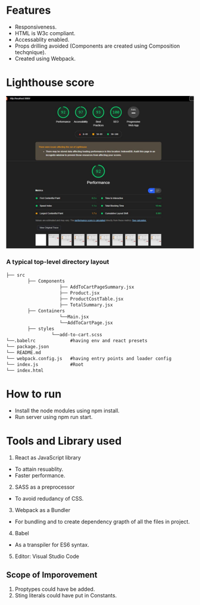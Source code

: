 # Features
 * Responsiveness.
 * HTML is W3c compliant.
 * Accessablity enabled.
 * Props drilling avoided (Components are created using Composition techqnique).
 * Created using Webpack.
# Lighthouse score
![LightScorePic](LightScorePic.JPG)

### A typical top-level directory layout

    ├── src
            ├── Components
                        ├── AddToCartPageSummary.jsx
                        ├── Product.jsx
                        ├── ProductCostTable.jsx
                        ├── TotalSummary.jsx
            ├── Containers
                        └──Main.jsx
                        └──AddToCartPage.jsx 
            ├── styles
                     └──add-to-cart.scss
    └──.babelrc             #having env and react presets
    └── package.json
    └── README.md
    └── webpack.config.js   #having entry points and loader config
    └── index.js            #Root 
    └── index.html         
                 
    
# How to run
* Install the node modules using npm install.
* Run server using npm run start.
# Tools and Library used
1. React as JavaScript library
 * To attain resuablity.
 * Faster performance.
2. SASS as a preprocessor
 * To avoid redudancy of CSS.
3. Webpack as a Bundler
 * For bundling and to create dependency grapth of all the files in project.
4. Babel
 * As a transpiler for ES6 syntax.
5. Editor: Visual Studio Code
## Scope of Imporovement
1. Proptypes could have be added.
2. Sting literals could have put in Constants.
